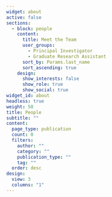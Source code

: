 ```yaml
---
widget: about
active: false
sections:
  - block: people
    content:
      title: Meet the Team
      user_groups:
        - Principal Investigator
        - Graduate Research Assistant
      sort_by: Params.last_name
      sort_ascending: true
    design:
      show_interests: false
      show_role: true
      show_social: true
widget_id: about
headless: true
weight: 50
title: People
subtitle: ""
content:
  page_type: publication
  count: 0
  filters:
    author: ""
    category: ""
    publication_type: ""
    tag: ""
  order: desc
design:
  view: 3
  columns: "1"
---
```

